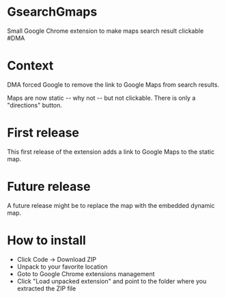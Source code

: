 # GsearchGmaps

Small Google Chrome extension to make maps search result clickable #DMA

# Context

DMA forced Google to remove the link to Google Maps from search results.

Maps are now static -- why not -- but not clickable. There is only a "directions" button.

# First release

This first release of the extension adds a link to Google Maps to the static map.

# Future release

A future release might be to replace the map with the embedded dynamic map.

# How to install

* Click Code -> Download ZIP
* Unpack to your favorite location
* Goto to Google Chrome extensions management
* Click "Load unpacked extension" and point to the folder where you extracted the ZIP file
